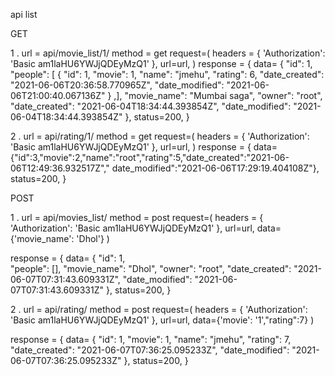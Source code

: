 api list

GET

1 . url = api/movie_list/1/ method = get request=(
headers = {
'Authorization': 'Basic am1laHU6YWJjQDEyMzQ1' }, url=url,
)
response = { data= {
"id": 1,
"people": [
{
"id": 1,
"movie": 1,
"name": "jmehu",
"rating": 6,
"date_created": "2021-06-06T20:36:58.770965Z",
"date_modified": "2021-06-06T21:00:40.067136Z"
} ,],
"movie_name": "Mumbai saga",
"owner": "root",
"date_created": "2021-06-04T18:34:44.393854Z",
"date_modified": "2021-06-04T18:34:44.393854Z"
}, status=200, }

2 . url = api/rating/1/ method = get request=(
headers = {
'Authorization': 'Basic am1laHU6YWJjQDEyMzQ1' }, url=url,
)
response = { data= {"id":3,"movie":2,"name":"root","rating":5,"date_created":"2021-06-06T12:49:36.932517Z","
date_modified":"2021-06-06T17:29:19.404108Z"}, status=200, }

POST

1 . url = api/movies_list/ method = post request=(
headers = {
'Authorization': 'Basic am1laHU6YWJjQDEyMzQ1' }, url=url, data={'movie_name': 'Dhol'}
)

response = { data= {
"id": 1,  
"people": [],
"movie_name": "Dhol",
"owner": "root",
"date_created": "2021-06-07T07:31:43.609331Z",
"date_modified": "2021-06-07T07:31:43.609331Z"
}, status=200, }

2 . url = api/rating/ method = post request=(
headers = {
'Authorization': 'Basic am1laHU6YWJjQDEyMzQ1' }, url=url, data={'movie': '1',"rating":7}
)

response = { data= {
"id": 1,
"movie": 1,
"name": "jmehu",
"rating": 7,
"date_created": "2021-06-07T07:36:25.095233Z",
"date_modified": "2021-06-07T07:36:25.095233Z"
}, status=200, }
